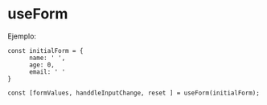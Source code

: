 # useForm

Ejemplo:
```
const initialForm = {
      name: ' ',
      age: 0,
      email: ' '
}

const [formValues, handdleInputChange, reset ] = useForm(initialForm);
```
